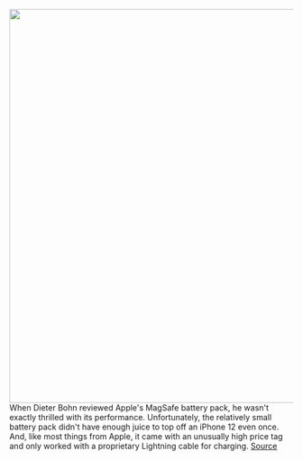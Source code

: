 <img src='https://cdn.vox-cdn.com/thumbor/oIHvZIAlHIDHbVT3HsWQlbZRVn0=/0x0:1000x600/1200x800/filters:focal(420x220:580x380)/cdn.vox-cdn.com/uploads/chorus_image/image/70545921/otterbox_wireless_charger_2.0.jpg' width='700px' /><br/>
When Dieter Bohn reviewed Apple's MagSafe battery pack, he wasn't exactly thrilled with its performance. Unfortunately, the relatively small battery pack didn't have enough juice to top off an iPhone 12 even once. And, like most things from Apple, it came with an unusually high price tag and only worked with a proprietary Lightning cable for charging.
<a href='https://www.theverge.com/2022/2/24/22949219/otterbox-magsafe-battery-pack-apple'> Source <a/>